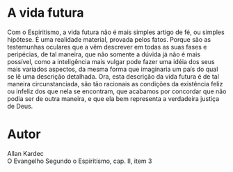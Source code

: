 # A vida futura

Com o Espiritismo, a vida futura não é mais simples artigo de fé, ou simples hipótese. É uma realidade material, provada pelos fatos. Porque são as testemunhas oculares que a vêm descrever em todas as suas fases e peripécias, de tal maneira, que não somente a dúvida já não é mais possível, como a inteligência mais vulgar pode fazer uma idéia dos seus mais variados aspectos, da mesma forma que imaginaria um país do qual se lê uma descrição detalhada. Ora, esta descrição da vida futura é de tal maneira circunstanciada, são tão racionais as condições da existência feliz ou infeliz dos que nela se encontram, que acabamos por concordar que não podia ser de outra maneira, e que ela bem representa a verdadeira justiça de Deus.

# Autor
Allan Kardec  
O Evangelho Segundo o Espiritismo, cap. II, item 3  
